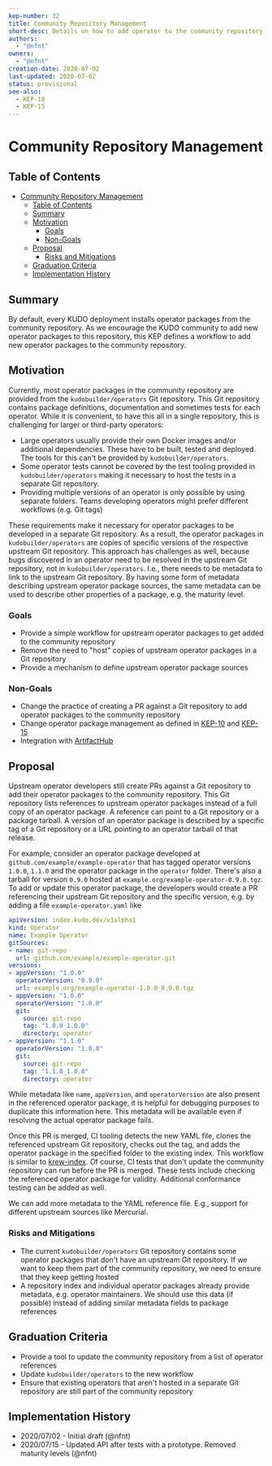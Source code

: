 ```yaml
---
kep-number: 32
title: Community Repository Management
short-desc: Details on how to add operator to the community repository
authors:
  - "@nfnt"
owners:
  - "@nfnt"
creation-date: 2020-07-02
last-updated: 2020-07-02
status: provisional
see-also:
  - KEP-10
  - KEP-15
---
```


# Community Repository Management

## Table of Contents

- [Community Repository Management](#community-repository-management)
  - [Table of Contents](#table-of-contents)
  - [Summary](#summary)
  - [Motivation](#motivation)
    - [Goals](#goals)
    - [Non-Goals](#non-goals)
  - [Proposal](#proposal)
    - [Risks and Mitigations](#risks-and-mitigations)
  - [Graduation Criteria](#graduation-criteria)
  - [Implementation History](#implementation-history)

## Summary

By default, every KUDO deployment installs operator packages from the community repository. As we encourage the KUDO community to add new operator packages to this repository, this KEP defines a workflow to add new operator packages to the community repository.

## Motivation

Currently, most operator packages in the community repository are provided from the `kudobuilder/operators` Git repository. This Git repository contains package definitions, documentation and sometimes tests for each operator. While it is convenient, to have this all in a single repository, this is challenging for larger or third-party operators:

- Large operators usually provide their own Docker images and/or additional dependencies. These have to be built, tested and deployed. The tools for this can't be provided by `kudobuilder/operators`.
- Some operator tests cannot be covered by the test tooling provided in `kudobuilder/operators` making it necessary to host the tests in a separate Git repository.
- Providing multiple versions of an operator is only possible by using separate folders. Teams developing operators might prefer different workflows (e.g. Git tags)

These requirements make it necessary for operator packages to be developed in a separate Git repository. As a result, the operator packages in `kudobuilder/operators` are copies of specific versions of the respective upstream Git repository. This approach has challenges as well, because bugs discovered in an operator need to be resolved in the upstream Git repository, not in `kudobuilder/operators`. I.e., there needs to be metadata to link to the upstream Git repository. By having some form of metadata describing upstream operator package sources, the same metadata can be used to describe other properties of a package, e.g. the maturity level.

### Goals

- Provide a simple workflow for upstream operator packages to get added to the community repository
- Remove the need to "host" copies of upstream operator packages in a Git repository
- Provide a mechanism to define upstream operator package sources

### Non-Goals

- Change the practice of creating a PR against a Git repository to add operator packages to the community repository
- Change operator package management as defined in [KEP-10](0010-package-manager.md) and [KEP-15](0015-repository-management.md)
- Integration with [ArtifactHub](https://artifacthub.io/)

## Proposal

Upstream operator developers still create PRs against a Git repository to add their operator packages to the community repository. This Git repository lists references to upstream operator packages instead of a full copy of an operator package. A reference can point to a Git repository or a package tarball. A version of an operator package is described by a specific tag of a Git repository or a URL pointing to an operator tarball of that release.

For example, consider an operator package developed at `github.com/example/example-operator` that has tagged operator versions `1.0.0`, `1.1.0` and the operator package in the `operator` folder. There's also a tarball for version `0.9.0` hosted at `example.org/example-operator-0.9.0.tgz`. To add or update this operator package, the developers would create a PR referencing their upstream Git repository and the specific version, e.g. by adding a file `example-operator.yaml` like

```yaml
apiVersion: index.kudo.dev/v1alpha1
kind: Operator
name: Example Operator
gitSources:
- name: git-repo
  url: github.com/example/example-operator.git
versions:
- appVersion: "1.0.0"
  operatorVersion: "0.9.0"
  url: example.org/example-operator-1.0.0_0.9.0.tgz
- appVersion: "1.0.0"
  operatorVersion: "1.0.0"
  git:
    source: git-repo
    tag: "1.0.0_1.0.0"
    directory: operator
- appVersion: "1.1.0"
  operatorVersion: "1.0.0"
  git:
    source: git-repo
    tag: "1.1.0_1.0.0"
    directory: operator
```

While metadata like `name`, `appVersion`, and `operatorVersion` are also present in the referenced operator package, it is helpful for debugging purposes to duplicate this information here. This metadata will be available even if resolving the actual operator package fails.

Once this PR is merged, CI tooling detects the new YAML file, clones the referenced upstream Git repository, checks out the tag, and adds the operator package in the specified folder to the existing index. This workflow is similar to [krew-index](https://github.com/kubernetes-sigs/krew-index). Of course, CI tests that don't update the community repository can run before the PR is merged. These tests include checking the referenced operator package for validity. Additional conformance testing can be added as well.

We can add more metadata to the YAML reference file. E.g., support for different upstream sources like Mercurial.

### Risks and Mitigations

- The current `kudobuilder/operators` Git repository contains some operator packages that don't have an upstream Git repository. If we want to keep them part of the community repository, we need to ensure that they keep getting hosted
- A repository index and individual operator packages already provide metadata, e.g. operator maintainers. We should use this data (if possible) instead of adding similar metadata fields to package references

## Graduation Criteria

- Provide a tool to update the community repository from a list of operator references
- Update `kudobuilder/operators` to the new workflow
- Ensure that existing operators that aren't hosted in a separate Git repository are still part of the community repository

## Implementation History

- 2020/07/02 - Initial draft (@nfnt)
- 2020/07/15 - Updated API after tests with a prototype. Removed maturity levels (@nfnt)
